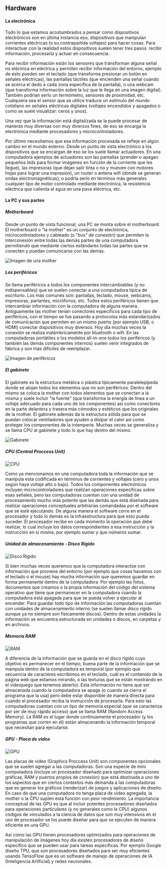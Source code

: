 
## Hardware

<!-- (Esta seccion hay que mandarla a un anexo o algo asi pero lo dejo para hacer al final, por ahora voy armando todo el contenido, la digramacion de la presentacion es posterior) -->

#### La electrónica

Todo lo que estamos acostumbrados a pensar como dispositivos electrónicos son en última instancia eso, dispositivos que manipulan corrientes eléctricas (o su contrapartida voltajes) para hacer cosas. Para interactuar con la realidad estos dispositivos suelen tener tres pasos: recibir información, procesarla y actuar en consecuencia. 

Para recibir información están los sensores que transforman alguna señal no eléctrica en eléctrica y permiten recibir información del entorno, ejemplo de esto pueden ser el teclado (que transforma presionar un botón en señales eléctricas), las pantallas táctiles (que encienden una señal cuando se acerca el dedo a cada zona especifica de la pantalla), o una webcam (que transforma información sobre la luz que le llega en una imagen digital). También podrían serlo un termómetro, sensores de proximidad, etc. Cualquiera sea el sensor que se utilice traduce un estímulo del mundo cotidiano en señales eléctricas digitales (voltajes encendidos y apagados o como se suele visualizar: ceros y unos).

Una vez que la información está digitalizada se la puede procesar de maneras muy diversas con muy diversos fines, de eso se encarga la electrónica mediante procesadores y microcontroladores.

Por último necesitamos que esa información procesada se refleje en algún cambio en el mundo externo. Desde un punto de vista electrónico a los dispositivos que se encargan de eso se los suele llamar actuadores. En una computadora ejemplos de actuadores son las pantallas (prender o apagan pequeños leds para formar imágenes en función de la corriente que les llegue), las impresoras (que dejan salir tinta o no y mueven con motores hojas para lograr una impresión), un router o antena wifi (donde se generan ondas electromagnéticas), o podría serlo en términos más generales cualquier tipo de motor controlado mediante electrónica, la resistencia eléctrica que calienta el agua en una pava eléctrica, etc. 

#### La PC y sus partes

##### Motherboard

Desde un punto de vista funcional, una PC se monta sobre el motherboard. El motherboard o "la mother" es un conjunto de electrónica, microcontroladores y cableado (o "bus" de conexión) que permiten la interconexión entre todas las demás partes de una computadora permitiendo que mediante ciertos estándares todas las partes que se conecten y puedan comunicarse con las demás. 

![Imagen de una mother](./Imagenes/1_Mother.jpg)

##### Los periféricos

Se llama periféricos a todos los componentes intercambiables (y no indispensables) que se suelen conectar a una computadora típica de escritorio. Los más comunes son: pantallas, teclado, mouse, webcams, impresoras, parlantes, micrófonos, etc. Todos estos periféricos tienen que intercambiar información con la computadora de alguna manera. Antiguamente las mother tenían conectores específicos para cada tipo de periféricos, con el tiempo se fue pasando a protocolos más estandarizados de comunicación que permiten en un mismo puerto (por ejemplo USB, o HDMI) conectar dispositivos muy diversos. Hoy día muchas veces la conexión se realiza inalámbricamente por bluetooth o wifi. En las computadoras portátiles o los modelos all-in-one todos los periféricos (y también las demás componentes internos) suelen venir integrados de fábrica y son más difíciles de reemplazar.

![Imagen de periféricos](./Imagenes/2_Perifericos.png)

##### El gabinete 

El gabinete es la estructura metálica o plástica típicamente paralelepípeda donde se alojan todos los elementos que no son periféricos. Dentro del mismo se coloca la mother con todos elementos que se conectan a la misma y suele incluir "la fuente" (que transforma la energía de línea a un voltaje adecuado para cada uno de los componentes) así como conectores en la parte delantera y trasera más cómodos y estéticos que los originales de la mother. El gabinete además da la estructura sólida para que se puedan colocar ventiladores que ayuden a disipar el calor así como proteger los componentes de la intemperie. Muchas veces se generaliza y se llama CPU al gabinete y todo lo que hay dentro del mismo.

![Gabinete](./Imagenes/3_Gabinete.png)

##### CPU (Central Proccess Unit)

![CPU](./Imagenes/4_CPU.jpg)

Como ya mencionamos en una computadora toda la información que se manipula esta codificada en términos de corrientes y voltajes (cero y unos según haya voltaje alto o bajo). Todos los componentes electrónicos incluyen microcontroladores que realizan operaciones específicas sobre esas señales, pero las computadoras cuentan con una unidad de procesamiento mucho más potente que las demás que está diseñada para realizar operaciones conceptuales arbitrarias comandadas por el software que se esté ejecutando. De alguna manera el software corre en el procesador y todo lo demás es la infraestructura para que esto pueda suceder. El procesador recibe en cada momento la operación que debe realizar, lo cual incluye los datos correspondientes a esa instrucción y la instrucción en sí misma, por ejemplo sumar y que números sumar.

##### Unidad de almacenamiento - Disco Rígido

![Disco Rigido](./Imagenes/5_Rigido.jpg)

Si bien muchas veces queremos que la computadora interactúe con información que proviene del entorno (por ejemplo que cosas hacemos con el teclado o el mouse) hay mucha información que queremos guardar en forma permanente dentro de la computadora. Por ejemplo las fotos, documentos que creamos o la propia información del código del sistema operativo que tiene que permanecer en la computadora cuando la computadora está apagada para que se pueda volver a ejecutar al encender. Para guardar todo tipo de información las computadoras cuentan con unidades de almacenamiento interno (se suelen llamar disco rígido aunque ya no siempre son físicamente discos). Dentro de estas unidades la información se encuentra estructurada en unidades o discos, en carpetas y en archivos.  

##### Memoria RAM


![RAM](./Imagenes/6_ram.jpg)

A diferencia de la información que se guarda en el disco rígido cuyo objetivo es permanecer en el tiempo, buena parte de la información que se manipula dentro de la computadora es temporal (por ejemplo que secuencia de caracteres escribimos en el teclado, cuál es el contenido de la página web que estamos mirando, o las texturas que se están mostrando en el videojuego que tenemos abierto). Esta información no tiene que ser almacenada cuando la computadora se apaga (o cuando se cierra el programa que la usa) pero debe estar disponible de manera directa para cuando el procesador reciba la instrucción de procesarla. Para esto las computadoras cuentan con un tipo de memoria especial (que se caracteriza por ser de muy rápido acceso) que se llama RAM (Random Access Memory). La RAM es el lugar donde continuamente el procesador (y los programas que corren en él) están almacenando la información temporal que necesitan para ejecutarse.

##### GPU - Placa de video

![GPU](./Imagenes/7_GPU.jpg)

Las placas de video (Graphics Proccess Unit) son componentes opcionales que se suelen agregar a las computadoras. Son una especie de mini computadora (incluye un procesador diseñado para optimizar operaciones gráficas, RAM y puertos propios de conexión) que está destinada a uno de los aspectos que en ciertos contextos más demanda a las computadoras que es generar los gráficos (renderizar) de juegos y aplicaciones de diseño. En caso de que una computadora no tenga placa de video agregada, la mother o la CPU suplen esta función con peor rendimiento. La importancia conceptual de las GPU es que al incluir potentes procesadores diseñados para operaciones particulares (y no generales como la CPU) algunos códigos de vinculados a la ciencia de datos que son muy intensivos en el uso de procesador se los puede diseñar para que se ejecuten de manera eficiente en una GPU. 

Así como las GPU tienen procesadores optimizados para operaciones de manipulación de imágenes hoy día existen procesadores de diseño específico que se pueden usar para tareas específicas. Por ejemplo Google diseño TPU, que son procesadores diseñados para ser muy eficientes usando TensoFlow que es un software de manejo de operaciones de IA (Inteligencia Artificial) y redes neuronales.
